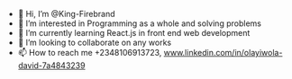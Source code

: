 - 👋 Hi, I’m @King-Firebrand
- 👀 I’m interested in Programming as a whole and solving problems
- 🌱 I’m currently learning React.js in front end web development
- 💞️ I’m looking to collaborate on any works
- 📫 How to reach me +2348106913723, www.linkedin.com/in/olayiwola-david-7a4843239

<!---
King-Firebrand/King-Firebrand is a ✨ special ✨ repository because its `README.md` (this file) appears on your GitHub profile.
You can click the Preview link to take a look at your changes.
--->

